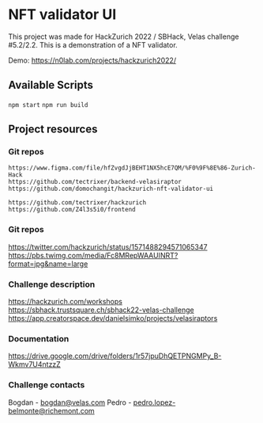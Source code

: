 # NFT validator UI

This project was made for HackZurich 2022 / SBHack, Velas challenge #5.2/2.2.
This is a demonstration of a NFT validator.

Demo: https://n0lab.com/projects/hackzurich2022/

## Available Scripts

`npm start`
`npm run build`

## Project resources

### Git repos

```
https://www.figma.com/file/hfZvgdJjBEHT1NX5hcE7QM/%F0%9F%8E%86-Zurich-Hack
https://github.com/tectrixer/backend-velasiraptor
https://github.com/domochangit/hackzurich-nft-validator-ui

https://github.com/tectrixer/hackzurich
https://github.com/Z4l3s5i0/frontend

```

### Git repos

https://twitter.com/hackzurich/status/1571488294571065347
https://pbs.twimg.com/media/Fc8MRepWAAUINRT?format=jpg&name=large


### Challenge description

https://hackzurich.com/workshops
https://sbhack.trustsquare.ch/sbhack22-velas-challenge
https://app.creatorspace.dev/danielsimko/projects/velasiraptors

### Documentation

https://drive.google.com/drive/folders/1r57jpuDhQETPNGMPy_B-Wkmv7U4ntzzZ


### Challenge contacts

Bogdan - bogdan@velas.com
Pedro - pedro.lopez-belmonte@richemont.com

